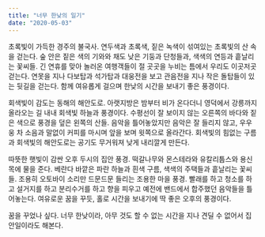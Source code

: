 ```yaml
---
title: "너무 한낮의 일기"
date: "2020-05-03"
---
```


초록빛이 가득한 경주의 불국사. 연두색과 초록색, 짙은 녹색이 섞여있는 초록빛의 산 속을 걷는다. 숲 안은 짙은 색의 기와와 채도 낮은 기둥과 단청들과, 색색의 연등과 흩날리는 꽃씨들. 긴 연휴를 맞아 놀러온 여행객들이 절 곳곳을 누비는 틈에서 우리도 이곳저곳 걷는다. 연못을 지나 다보탑과 석가탑과 대웅전을 보고 관음전을 지나 작은 돌탑들이 있는 뒷길을 걷는다. 함께 여유롭게 걸으며 한낮의 시간을 보내기 좋은 풍경이다.

회색빛이 감도는 동해의 해안도로. 아랫지방은 밤부터 비가 온다더니 영덕에서 강릉까지 올라오는 길 내내 회색빛 하늘과 풍경이다. 수평선이 잘 보이지 않는 오른쪽의 바다와 짙은 색으로 풍경을 덮은 왼쪽의 산들. 음악을 틀어놓았지만 음악은 잘 들리지 않고, 우우웅 차 소음과 말없이 커피를 마시며 앞을 보며 윗쪽으로 올라간다. 회색빛의 힘없는 구름과 회색빛의 해안도로는 공기도 무거워져 낮게 내리깔게 만든다.

따뜻한 햇빛이 감싼 오후 두시의 집안 풍경. 떡갈나무와 몬스테라와 유칼리툽스와 용신목에 물을 준다. 베란다 바깥은 파란 하늘과 흰색 구름, 색색의 주택들과 흩날리는 꽃씨들. 조용히 오토바이 소리만 드문드문 들리는 조용한 마을 풍경. 빨래를 하고 청소를 하고 설거지를 하고 분리수거를 하고 향을 피우고 예전에 밴드에서 합주했던 음악들을 틀어놓는다. 여유로운 꿈을 꾸듯, 홀로 시간을 보내기에 딱 좋은 오후의 풍경이다.

꿈을 꾸었나 싶다.
너무 한낮이라, 아무 것도 할 수 없는 시간을 지나 견딜 수 없어서 집안일이라도 해본다.